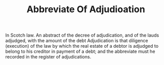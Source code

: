 ---
title: Abbreviate Of Adjudioation
permalink: "/definitions/abbreviate-of-adjudioation.html"
body: In Scotch law. An abstract of the decree of adjudication, and of the lauds adjudged,
  with the amount of the debt Adjudication is that diligence (execution) of the law
  by which the real estate of a debtor is adjudged to belong to his creditor in payment
  of a debt; and the abbreviate must he recorded in the register of adjudications.
published_at: '2018-07-07'
layout: post
---